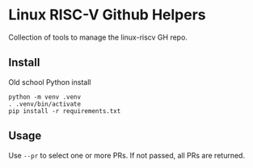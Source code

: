 # Linux RISC-V Github Helpers

Collection of tools to manage the linux-riscv GH repo.

## Install

Old school Python install

```
python -m venv .venv
. .venv/bin/activate
pip install -r requirements.txt
```

## Usage

Use `--pr` to select one or more PRs. If not passed, all PRs are
returned.
